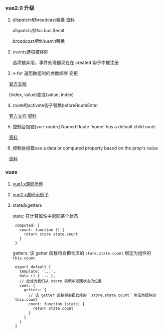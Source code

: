 ### vue2.0 升级 

1. $dispatch和$broadcast替换 [资料](https://blog.csdn.net/xqnode/article/details/60941979)

    $dispatch用this.$bus.$emit

    $broadcast用this.$emit替换

2. events选项被移除

    选项被弃用。事件处理器现在在 created 钩子中被注册
    
3. v-for 遍历数组时的参数顺序 变更 

    [官方文档](https://cn.vuejs.org/v2/guide/migration.html#ready-%E6%9B%BF%E6%8D%A2)
    
    (index, value)变成(value, index)

4. route的activate钩子替换beforeRouteEnter 

    [官方文档](https://segmentfault.com/q/1010000008973485/a-1020000008978129)
    [资料](https://segmentfault.com/q/1010000008973485/a-1020000008978129)

5. 控制台报错[vue-router] Named Route 'home' has a default child route  

    [资料](https://www.licoy.cn/2964.html)
    
6. 控制台报错use a data or computed property based on the prop's value

    [资料](https://stackoverflow.com/questions/43959824/instead-use-a-data-or-computed-property-based-on-the-props-value-vue-js)

### vuex

1. [vue1.x源码示例](https://github.com/vuejs/vuex/tree/master/examples/counter-hot)

2. [vue2.x源码示例子]( https://github.com/vuejs/vuex/tree/dev/examples/shopping-cart)

3. state和getters

    state: 在计算属性中返回某个状态
    
        computed: {
          count: function () {
            return store.state.count
          }
        }
    
    getters: 该 getter 函数将会把仓库的 `store.state.count` 绑定为组件的 `this.count`
    
        export default {
          template: '...',
          data () { ... },
          // 此处为我们从 store 实例中取回状态的位置
          vuex: {
            getters: {
              // 该 getter 函数将会把仓库的 `store.state.count` 绑定为组件的 `this.count`
              count: function (state) {
                return state.count
              }
            }
          }
        }

    
